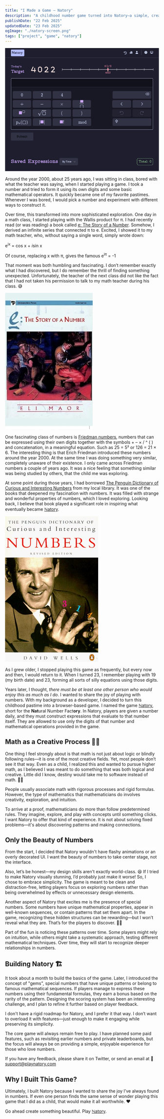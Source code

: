 ```yaml
---
title: "I Made a Game – Natory"
description: "A childhood number game turned into Natory—a simple, creative math game about discovering patterns. 🎲✨"
publishDate: "22 Feb 2025"
updatedDate: "23 Feb 2025"
ogImage: "./natory-screen.png"
tags: ["project", "game", "natory"]
---
```


[![Natory Screenshot](./natory-screen.png)](https://playnatory.com)

Around the year 2000, about 25 years ago, I was sitting in class, bored with what the teacher was saying, when I started playing a game. I took a number and tried to form it using its own digits and some basic mathematical operators. It quickly became one of my favorite pastimes. Whenever I was bored, I would pick a number and experiment with different ways to construct it.

Over time, this transformed into more sophisticated exploration. One day in a math class, I started playing with the Wallis product for π. I had recently read (or was reading) a book called [e: The Story of a Number](https://www.amazon.com/Story-Number-Eli-Maor/dp/8173712123). Somehow, I derived an infinite series that connected π to e. Excited, I showed it to my math teacher, who, without saying a single word, simply wrote down:

e<sup>ix</sup> = cos x + *i*sin x

Of course, replacing x with π, gives the famous e<sup>iπ</sup> = -1

That moment was both humbling and fascinating. I don’t remember exactly what I had discovered, but I do remember the thrill of finding something unexpected. Unfortunately, the teacher of the next class did not like the fact that I had not taken his permission to talk to my math teacher during his class. 😅

![e: The Story of a Number Book Cover](./e-the-story-of-number-cover.jpg)

One fascinating class of numbers is [Friedman numbers](https://erich-friedman.github.io/mathmagic/0800.html), numbers that can be expressed using their own digits together with the symbols + – × / ^ ( ) and concatenation, in a meaningful equation. Such as 25 = 5² or 126 = 21 × 6. The interesting thing is that Erich Friedman introduced these numbers around the year 2000. At the same time I was doing something very similar, completely unaware of their existence. I only came across Friedman numbers a couple of years ago. It was a nice feeling that something similar was being studied by others, that the child me was exploring.

At some point during those years, I had borrowed [The Penguin Dictionary of Curious and Interesting Numbers](https://en.wikipedia.org/wiki/The_Penguin_Dictionary_of_Curious_and_Interesting_Numbers) from my local library. It was one of the books that deepened my fascination with numbers. It was filled with strange and wonderful properties of numbers, which I loved exploring. Looking back, I believe that book played a significant role in inspiring what eventually became [ℕatory](https://playnatory.com).

![Book Cover of "The Penguin Dictionary of Curious and Interesting Numbers"](./dictionary-of-numbers-cover.jpg)

As I grew older, I stopped playing this game as frequently, but every now and then, I would return to it. When I turned 23, I remember playing with 19 (my birth date) and 23, forming all sorts of silly equations using those digits.

Years later, I thought, _there must be at least one other person who would enjoy this as much as I do_. I wanted to share the joy of playing with numbers. With my background as a developer, I decided to turn this childhood pastime into a browser-based game. I named the game [ℕatory](https://playnatory.com), short for the **Nat**ural Number Fact**ory**. In Natory, players are given a number daily, and they must construct expressions that evaluate to that number itself. They are allowed to use only the digits of that number and mathematical operations provided in the game.

## Math as a Creative Process 🎨➕

One thing I feel strongly about is that math is not just about logic or blindly following rules—it is one of the most creative fields. Yet, most people don’t see it that way. Even as a child, I realized this and wanted to pursue higher math, as I believed I was meant to do something that was both logical and creative. Little did I know, destiny would take me to software instead of math. 🤷‍♂️

People usually associate math with rigorous processes and rigid formulas. However, the type of mathematics that mathematicians do involves creativity, exploration, and intuition.

To arrive at a proof, mathematicians do more than follow predetermined rules. They imagine, explore, and play with concepts until something clicks. I want Natory to offer that kind of experience. It is not about solving fixed problems—it's about discovering patterns and making connections.

## Only the Beauty of Numbers

From the start, I decided that Natory wouldn't have flashy animations or an overly decorated UI. I want the beauty of numbers to take center stage, not the interface.

Also, let’s be honest—my design skills aren't exactly world-class. 😆 If I tried to make Natory visually stunning, I’d probably just make it worse! So, I chose to embrace simplicity. The game is meant to be clean and distraction-free, letting players focus on exploring numbers rather than being overwhelmed by effects or unnecessary design elements.

Another aspect of Natory that excites me is the presence of special numbers. Some numbers have unique mathematical properties, appear in well-known sequences, or contain patterns that set them apart. In the game, recognizing these hidden structures can be rewarding—but I won’t reveal what they are. That’s for the players to discover. 🕵️‍♂️

Part of the fun is noticing these patterns over time. Some players might rely on intuition, while others might take a systematic approach, testing different mathematical techniques. Over time, they will start to recognize deeper relationships in numbers.

## Building Natory 🏗️

It took about a month to build the basics of the game. Later, I introduced the concept of "gems", special numbers that have unique patterns or belong to famous mathematical sequences. If players manage to express these numbers using their fundamental formulas, they earn a bonus based on the rarity of the pattern. Designing the scoring system has been an interesting challenge, and I plan to refine it further based on player feedback.

I don't have a rigid roadmap for Natory, and I prefer it that way. I don’t want to overload it with features—just enough to make it engaging while preserving its simplicity.

The core game will always remain free to play. I have planned some paid features, such as revisiting earlier numbers and private leaderboards, but the focus will always be on providing a simple, enjoyable experience for those who love numbers.

If you have any feedback, please share it on Twitter, or send an email at 📩 [support@playnatory.com](mailto:support@playnatory.com)

## Why I Built This Game?

Ultimately, I built Natory because I wanted to share the joy I’ve always found in numbers. If even one person finds the same sense of wonder playing this game that I did as a child, that would make it all worthwhile. ❤️

Go ahead create something beautiful. Play [ℕatory](https://playnatory.com).
